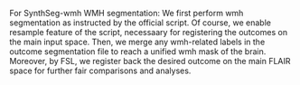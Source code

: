 For SynthSeg-wmh WMH segmentation:
We first perform wmh segmentation as instructed by the official script. Of course, we enable resample feature of the script, necessaary for registering the outcomes on the main input space.
Then, we merge any wmh-related labels in the outcome segmentation file to reach a unified wmh mask of the brain.
Moreover, by FSL, we register back the desired outcome on the main FLAIR space for further fair comparisons and analyses.